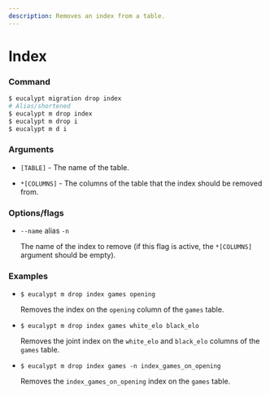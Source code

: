 ```yaml
---
description: Removes an index from a table.
---
```


# Index

### Command

```ruby
$ eucalypt migration drop index
# Alias/shortened
$ eucalypt m drop index
$ eucalypt m drop i
$ eucalypt m d i
```

### Arguments

* `[TABLE]` - The name of the table.

* `*[COLUMNS]` - The columns of the table that the index should be removed from.

### Options/flags

* `--name` alias `-n`

  The name of the index to remove \(if this flag is active, the `*[COLUMNS]` argument should be empty\).

### Examples

* `$ eucalypt m drop index games opening`

  Removes the index on the `opening` column of the `games` table.

* `$ eucalypt m drop index games white_elo black_elo`

  Removes the joint index on the `white_elo` and `black_elo` columns of the `games` table.

* `$ eucalypt m drop index games -n index_games_on_opening`

  Removes the `index_games_on_opening` index on the `games` table.

